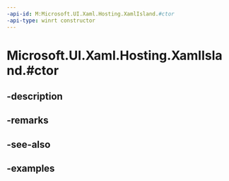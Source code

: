 ```yaml
---
-api-id: M:Microsoft.UI.Xaml.Hosting.XamlIsland.#ctor
-api-type: winrt constructor
---
```


# Microsoft.UI.Xaml.Hosting.XamlIsland.#ctor

<!--
public XamlIsland ();
-->


## -description

## -remarks

## -see-also

## -examples


